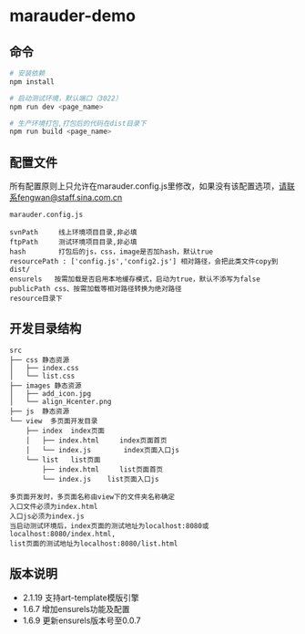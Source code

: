 # marauder-demo

## 命令

``` bash
# 安装依赖
npm install

# 启动测试环境，默认端口（3022）
npm run dev <page_name>

# 生产环境打包,打包后的代码在dist目录下
npm run build <page_name>
```

## 配置文件
所有配置原则上只允许在marauder.config.js里修改，如果没有该配置选项，请联系fengwan@staff.sina.com.cn

```
marauder.config.js

svnPath		线上环境项目目录,非必填
ftpPath  	测试环境项目目录,非必填
hash  		打包后的js，css，image是否加hash，默认true
resourcePath : ['config.js','config2.js'] 相对路径，会把此类文件copy到dist/
ensurels   按需加载是否启用本地缓存模式，启动为true，默认不添写为false
publicPath css、按需加载等相对路径转换为绝对路径
resource目录下
```


## 开发目录结构
```
src
├── css	静态资源
│   ├── index.css
│   └── list.css
├── images 静态资源
│   ├── add_icon.jpg
│   └── align_Hcenter.png
├── js	静态资源
└── view  多页面开发目录
    ├── index  index页面
    │   ├── index.html     index页面首页
    │   └── index.js  		index页面入口js
    └── list   list页面
        ├── index.html     list页面首页
        └── index.js	list页面入口js
```

```
多页面开发时，多页面名称由view下的文件夹名称确定
入口文件必须为index.html
入口js必须为index.js
当启动测试环境后，index页面的测试地址为localhost:8080或localhost:8080/index.html,
list页面的测试地址为localhost:8080/list.html
```

## 版本说明
- 2.1.19 支持art-template模版引擎
- 1.6.7 增加ensurels功能及配置
- 1.6.9 更新ensurels版本号至0.0.7
